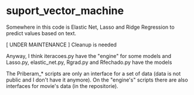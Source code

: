 # suport_vector_machine

Somewhere in this code is Elastic Net, Lasso and Ridge Regression to predict values based on text.

[ UNDER MAINTENANCE ] Cleanup is needed

Anyway, I think iteracoes.py have the "engine" for some models and Lasso.py, elastic_net.py, Rgrad.py and Rfechado.py have the models

The Priberam_* scripts are only an interface for a set of data (data is not public and I don't have it anymore). On the "engine's" scripts there are also interfaces for movie's data (in the repositorie).

